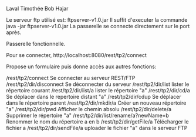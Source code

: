 Laval Timothée
Bob Hajar

Le serveur ftp utilisé est: ftpserver-v1.0.jar
Il suffit d'executer la commande java -jar ftpserver-v1.0.jar
La passerelle se connecte directement sur le port après.

Passerelle fonctionnelle.

Pour se connecter, 
http://localhost:8080/rest/tp2/connect

Propose un formulaire puis donne accès aux autres fonctions:

/rest/tp2/connect 	Se connecter au serveur REST/FTP
/rest/tp2/dir/disconnect 	Se déconnecter du serveur
/rest/tp2/dir/list 	lister le répertoire courant
/rest/tp2/dir/list/a 	lister le répertoire "a"
/rest/tp2/dir/cd/a 	Se déplacer dans le repertoire distant "a"
/rest/tp2/dir/cdup 	Se déplacer dans le répertoire parent
/rest/tp2/dir/mkdir/a 	Créer un nouveau répertoire "a"
/rest/tp2/dir/pwd 	Afficher le chemin absolu
/rest/tp2/dir/delete/a 	Supprimer le répertoire "a"
/rest/tp2/dir/list/rename/a?newName=b 	Renommer le nom du répertoire a en b
/rest/tp2/dir/getFile/a 	Télécharger le fichier a
/rest/tp2/dir/sendFile/a 	uploader le fichier "a" dans le serveur FTP


